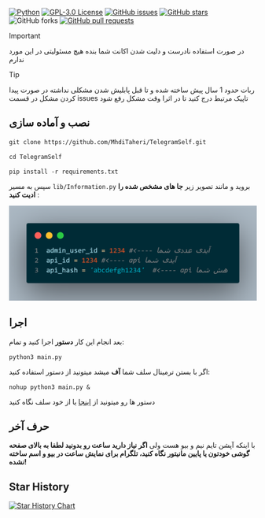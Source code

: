 [![Python](https://img.shields.io/badge/python-3670A0?style=for-the-badge&logo=python&logoColor=ffdd54)](https://github.com/MhdiTaheri/TelegramSelf)
[![GPL-3.0 License](https://img.shields.io/badge/License-GPL--3.0-blue?style=for-the-badge)](./LICENSE)
[![GitHub issues](https://img.shields.io/github/issues/MhdiTaheri/TelegramSelf?style=for-the-badge)](https://github.com/MhdiTaheri/TelegramSelf/issues)
[![GitHub stars](https://img.shields.io/github/stars/MhdiTaheri/TelegramSelf?style=for-the-badge)](https://github.com/MhdiTaheri/TelegramSelf/stargazers)
![GitHub forks](https://img.shields.io/github/forks/MhdiTaheri/TelegramSelf?style=for-the-badge)
[![GitHub pull requests](https://img.shields.io/github/issues-pr/MhdiTaheri/TelegramSelf?style=for-the-badge)](https://github.com/MhdiTaheri/TelegramSelf/pulls)

> [!IMPORTANT]  
> در صورت استفاده نادرست و دلیت شدن اکانت شما بنده هیچ مسئولیتی در این مورد ندارم

> [!TIP]  
> ربات حدود 1 سال پیش ساخته شده و تا قبل پابلیش شدن مشکلی نداشته در صورت پیدا کردن مشکل در قسمت issues تاپیک مرتبط درج کنید تا در اثرا وقت مشکل رفع شود

## نصب و آماده سازی

```
git clone https://github.com/MhdiTaheri/TelegramSelf.git
```
```
cd TelegramSelf
```
```
pip install -r requirements.txt
```
سپس به مسیر ``lib/Information.py`` بروید و مانند تصویر زیر **جا های مشخص شده را ادیت کنید** : 
<div align="center"><img src="./img/help.png"></div>

## اجرا

بعد انجام این کار **دستور** اجرا کنید و تمام:
```
python3 main.py
```

اگر با بستن ترمینال سلف شما **آف** میشد میتونید از دستور استفاده کنید:
```
nohup python3 main.py &
```
دستور ها رو میتونید از [اینجا](https://github.com/MhdiTaheri/TelegramSelf/releases/tag/v0.1) یا از خود سلف نگاه کنید

## حرف آخر
با اینکه آپشن تایم نیم و بیو هست ولی **اگر نیاز دارید ساعت رو بدونید لطفا به بالای صفحه گوشی خودتون یا پایین مانیتور نگاه کنید، تلگرام برای نمایش ساعت در بیو و اسم ساخته نشده!**

## Star History
[![Star History Chart](https://api.star-history.com/svg?repos=MhdiTaheri/TelegramSelf&type=Date)](https://star-history.com/#MhdiTaheri/TelegramSelf&Date)
